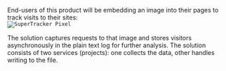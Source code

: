 End-users of this product will be embedding an image into their pages to track visits to their sites:
<code>
<img src="http://pixel-service/track" alt="SuperTracker Pixel" />
</code>

The solution captures requests to that image and stores visitors asynchronously in the plain text log for further analysis. The solution
consists of two services (projects): one collects the data, other handles writing to the file.
